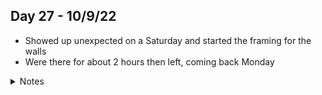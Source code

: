 ## Day 27 - 10/9/22

- Showed up unexpected on a Saturday and started the framing for the walls
- Were there for about 2 hours then left, coming back Monday

<details>
<summary>Notes</summary>

_Jackson:_ Unfortunatley timing. I had just laid down to take a nap when they showed up. The irregular banging and nail gun sounds meant it was impossible to really sleep. I dozed for 15 mins then got up.

</details>
